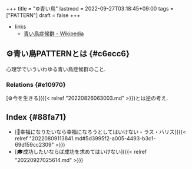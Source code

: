 +++
title = "⚙青い鳥"
lastmod = 2022-09-27T03:18:45+09:00
tags = ["PATTERN"]
draft = false
+++

-   links
    -   [青い鳥症候群 - Wikipedia](https://ja.wikipedia.org/wiki/%E9%9D%92%E3%81%84%E9%B3%A5%E7%97%87%E5%80%99%E7%BE%A4)


## ⚙青い鳥PATTERNとは {#c6ecc6}

心理学でいういわゆる青い鳥症候群のこと.


### Relations {#e10970}

[⚙今を生きる]({{< relref "20220826063003.md" >}})とは逆の考え.


## Index {#88fa71}

-   [📜幸福になりたいなら幸福になろうとしてはいけない - ラス・ハリス]({{< relref "20220809113841.md#5d3995f2-a005-4493-b3c1-69d159cc2309" >}})
-   [🎓成功したいならば成功を求めてはいけない]({{< relref "20220927025614.md" >}})

